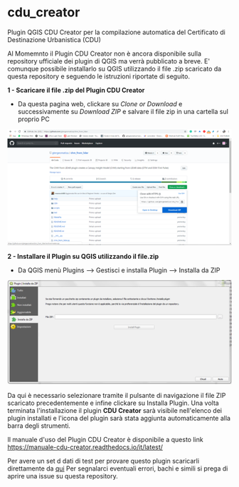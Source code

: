 # cdu_creator
Plugin QGIS CDU Creator per la compilazione automatica del Certificato di Destinazione Urbanistica (CDU)

Al Momemnto il Plugin CDU Creator non è ancora disponibile sulla repository ufficiale dei plugin di QGIS ma verrà pubblicato a breve. E' comunque possibile installarlo su QGIS utilizzando il file .zip scaricato da questa repository e seguendo le istruzioni riportate di seguito.

**1 - Scaricare il file .zip del Plugin CDU Creator**
* Da questa pagina web, clickare su *Clone or Download* e successivamente su *Download ZIP* e salvare il file zip in una cartella sul proprio PC

![download](https://github.com/gtergeomatica/tutorial-lidar-qgis/blob/master/img/download.png)

**2 - Installare il Plugin su QGIS utilizzando il file.zip**
* Da QGIS menù Plugins --> Gestisci e installa Plugin --> Installa da ZIP

![installa_zip](https://github.com/gtergeomatica/tutorial-lidar-qgis/blob/master/img/installa_zip.png)

Da qui è necessario selezionare tramite il pulsante di navigazione il file ZIP scaricato precedentemente e infine clickare su Installa Plugin. Una volta terminata l'installazione il plugin **CDU Creator** sarà visibile nell'elenco dei plugin installati e l'icona del plugin sarà stata aggiunta automaticamente alla barra degli strumenti.

Il manuale d'uso del Plugin CDU Creator è disponibile a questo link https://manuale-cdu-creator.readthedocs.io/it/latest/

Per avere un set d dati di test per provare questo plugin scaricarli direttamente da [qui](https://manuale-cdu-creator.readthedocs.io/it/latest/plugin.html#esempio)
Per segnalarci eventuali errori, bachi e simili si prega di aprire una issue su questa repository.


